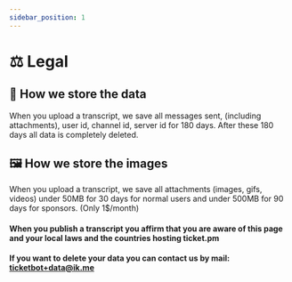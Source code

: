 ```yaml
---
sidebar_position: 1
---
```


# ⚖️ Legal

## 💾 How we store the data

When you upload a transcript, we save all messages sent, (including attachments), user id, channel id, server id for 180 days. After these 180 days all data is completely deleted.  

## 🖼️ How we store the images

When you upload a transcript, we save all attachments (images, gifs, videos) under 50MB for 30 days for normal users and under 500MB for 90 days for sponsors. (Only 1$/month)

#### When you publish a transcript you affirm that you are aware of this page and your local laws and the countries hosting ticket.pm

**If you want to delete your data you can contact us by mail: [ticketbot+data@ik.me](mailto:ticketbot+data@ik.me)**